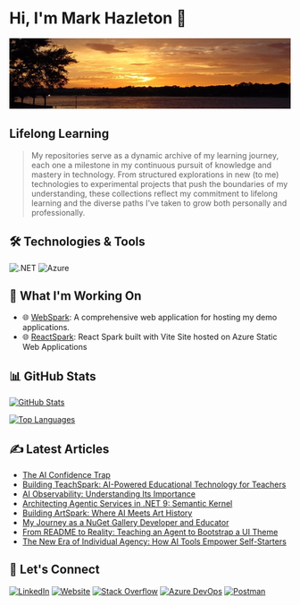 # Hi, I'm Mark Hazleton 👋

[![Inks Lake Sunset - Texas Hill Country](/InksLakeSunset.jpg)](https://markhazleton.com/ "Mark Hazleton Profile")

## Lifelong Learning

> My repositories serve as a dynamic archive of my learning journey, each one a milestone in my continuous pursuit of knowledge and mastery in technology. From structured explorations in new (to me) technologies to experimental projects that push the boundaries of my understanding, these collections reflect my commitment to lifelong learning and the diverse paths I've taken to grow both personally and professionally.

## 🛠️ Technologies & Tools

![.NET](https://img.shields.io/badge/-.NET-512BD4?style=flat&logo=.net&logoColor=white)
![Azure](https://img.shields.io/badge/-Azure-0089D6?style=flat&logo=microsoft-azure&logoColor=white)

## 🚀 What I'm Working On

- 🌐 [WebSpark](https://webspark.markhazleton.com): A comprehensive web application for hosting my demo applications.
- 🌐 [ReactSpark](https://reactspark.markhazleton.com/): React Spark built with Vite Site hosted on Azure Static Web Applications

## 📊 GitHub Stats

[![GitHub Stats](https://github-readme-stats.vercel.app/api?username=markhazleton&show_icons=true&hide_border=true&&count_private=true&include_all_commits=true)](https://github.com/markhazleton)

[![Top Languages](https://github-readme-stats.vercel.app/api/top-langs/?username=markhazleton&exclude_repo=KNN-Image-Classification&show_icons=true&hide_border=true&layout=compact&langs_count=8)](https://github.com/markhazleton)

## ✍️ Latest Articles

<!-- BLOG-POST-LIST:START -->
- [The AI Confidence Trap](https://markhazleton.com/articles/the-ai-confidence-trap.html)
- [Building TeachSpark: AI-Powered Educational Technology for Teachers](https://markhazleton.com/articles/building-teachspark-ai-powered-educational-technology-for-teachers.html)
- [AI Observability: Understanding Its Importance](https://markhazleton.com/articles/ai-observability-is-no-joke.html)
- [Architecting Agentic Services in .NET 9: Semantic Kernel](https://markhazleton.com/articles/architecting-agentic-services-in-net-9-semantic-kernel-enterprise-ai-architecture.html)
- [Building ArtSpark: Where AI Meets Art History](https://markhazleton.com/articles/building-artspark-where-ai-meets-art-history.html)
- [My Journey as a NuGet Gallery Developer and Educator](https://markhazleton.com/articles/nuget-gallery-developer-and-educator.html)
- [From README to Reality: Teaching an Agent to Bootstrap a UI Theme](https://markhazleton.com/articles/from-readme-to-reality-teaching-an-agent-to-bootstrap-a-ui-theme.html)
- [The New Era of Individual Agency: How AI Tools Empower Self-Starters](https://markhazleton.com/articles/the-new-era-of-individual-agency-how-ai-tools-are-empowering-the-self-starter.html)
<!-- BLOG-POST-LIST:END -->

## 🔗 Let's Connect

[![LinkedIn](https://img.shields.io/badge/-LinkedIn-0A66C2?style=flat&logo=LinkedIn&logoColor=white)](https://linkedin.com/in/markhazleton "Mark Hazleton LinkedIn")
[![Website](https://img.shields.io/badge/-Website-000000?style=flat&logo=About.me&logoColor=white)](https://markhazleton.com "Mark Hazleton Website")
[![Stack Overflow](https://img.shields.io/badge/-Stack%20Overflow-F58025?style=flat&logo=Stack-Overflow&logoColor=white)](https://stackoverflow.com/users/479571/markhazleton "Mark Hazleton Stack Overflow")
[![Azure DevOps](https://img.shields.io/badge/-Azure%20DevOps-0078D7?style=flat&logo=Azure-DevOps&logoColor=white)](https://dev.azure.com/markhazleton/SampleMvcCRUD "Mark Hazleton Azure DevOps")
[![Postman](https://img.shields.io/badge/-Postman-FF6C37?style=flat&logo=Postman&logoColor=white)](https://www.postman.com/markhazleton "Mark Hazleton Postman")
